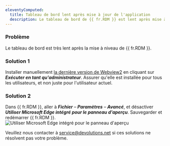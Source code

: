 ```yaml
---
eleventyComputed:
  title: Tableau de bord lent après mise à jour de l'application
  description: Le tableau de bord de {{ fr.RDM }} est lent après mise à jour de l'application.
---
```

### Problème

Le tableau de bord est très lent après la mise à niveau de {{ fr.RDM }}.

### Solution 1

Installer manuellement [la dernière version de Webview2](https://developer.microsoft.com/en-us/microsoft-edge/webview2/) en cliquant sur ***Exécuter en tant qu'administrateur***. Assurer qu'elle est installée pour tous les utilisateurs, et non juste pour l'utilisateur actuel.

### Solution 2

Dans {{ fr.RDM }}, aller à ***Fichier*** – ***Paramètres*** – ***Avancé***, et désactiver ***Utiliser Microsoft Edge intégré pour le panneau d'aperçu***.
Sauvegarder et redémarrer {{ fr.RDM }}.
![Utiliser Microsoft Edge intégré pour le panneau d'aperçu](https://cdnweb.devolutions.net/docs/docs_en_kb_KB6160.png)

Veuillez nous contacter à [service@devolutions.net](mailto:service@devolutions.net) si ces solutions ne résolvent pas votre problème.
